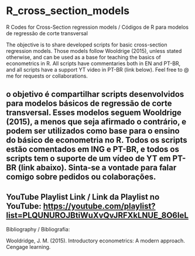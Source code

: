 # R_cross_section_models
R Codes for Cross-Section regression models / Códigos de R para modelos de regressão de corte transversal

The objective is to share developed scripts for basic cross-section regression models. Those models follow Wooldrige (2015),
unless stated otherwise, and can be used as a base for teaching the basics of econometrics in R. All scripts have commentaries both in EN and PT-BR,
and all scripts have a support YT video in PT-BR (link below). Feel free to @ me for requests or collaborations.

o objetivo é compartilhar scripts desenvolvidos para modelos básicos de regressão de corte transversal. Esses modelos seguem Wooldrige (2015),
a menos que seja afirmado o contrário, e podem ser utilizados como base para o ensino do básico de econometria no R. Todos os scripts estão comentados
em ING e PT-BR, e todos os scripts tem o suporte de um vídeo de YT em PT-BR (link abaixo). Sinta-se a vontade para falar comigo sobre pedidos ou colaborações.
----

YouTube Playlist Link / Link da Playlist no YouTube:
https://youtube.com/playlist?list=PLQUNUROJBtiWuXvQvJRFXkLNUE_8O6IeL
----
Bibliography / Bibliografia:

Wooldridge, J. M. (2015). Introductory econometrics: A modern approach. Cengage learning.
